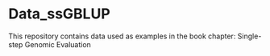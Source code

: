 # Data_ssGBLUP
This repository contains data used as examples in the book chapter: Single-step Genomic Evaluation 

